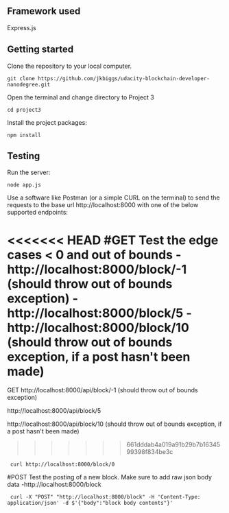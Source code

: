 ## Framework used
Express.js

## Getting started
Clone the repository to your local computer.
```
git clone https://github.com/jkbiggs/udacity-blockchain-developer-nanodegree.git
```

Open the terminal and change directory to Project 3
```
cd project3
```

Install the project packages:
```
npm install
```

## Testing
Run the server:
```
node app.js
```

Use a software like Postman (or a simple CURL on the terminal) to send the requests to the base url http://localhost:8000 with one of the below supported endpoints:

<<<<<<< HEAD
#GET
Test the edge cases < 0 and out of bounds
-http://localhost:8000/block/-1 (should throw out of bounds exception)
-http://localhost:8000/block/5
-http://localhost:8000/block/10 (should throw out of bounds exception, if a post hasn't been made)
=======
GET
http://localhost:8000/api/block/-1 (should throw out of bounds exception)

http://localhost:8000/api/block/5

http://localhost:8000/api/block/10 (should throw out of bounds exception, if a post hasn't been made)
>>>>>>> 661dddab4a019a91b29b7b1634599398f834be3c

```
 curl http://localhost:8000/block/0
```

#POST
Test the posting of a new block.  Make sure to add raw json body data 
-http://localhost:8000/block

```
 curl -X "POST" "http://localhost:8000/block" -H 'Content-Type: application/json' -d $'{"body":"block body contents"}'
```
